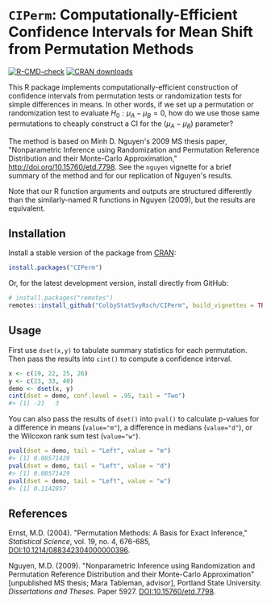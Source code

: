 # `CIPerm`: Computationally-Efficient Confidence Intervals for Mean Shift from Permutation Methods

<!-- badges: start -->
[![R-CMD-check](https://github.com/ColbyStatSvyRsch/CIPerm/workflows/R-CMD-check/badge.svg)](https://github.com/ColbyStatSvyRsch/CIPerm/actions)
[![CRAN downloads](https://cranlogs.r-pkg.org/badges/CIPerm?color=5f810e)](https://cran.r-project.org/package=CIPerm)
<!-- badges: end -->

This R package implements computationally-efficient construction of confidence intervals from permutation tests or randomization tests for simple differences in means. In other words, if we set up a permutation or randomization test to evaluate $H_0: \mu_A - \mu_B = 0$, how do we use those same permutations to cheaply construct a CI for the $(\mu_A - \mu_B)$ parameter?

The method is based on Minh D. Nguyen's 2009 MS thesis paper, "Nonparametric Inference using Randomization and Permutation Reference Distribution and their Monte-Carlo Approximation," http://doi.org/10.15760/etd.7798.
See the `nguyen` vignette for a brief summary of the method and for our replication of Nguyen's results.

Note that our R function arguments and outputs are structured differently than the similarly-named R functions in Nguyen (2009), but the results are equivalent.

## Installation

Install a stable version of the package from [CRAN](https://cran.r-project.org/package=CIPerm):

```r
install.packages("CIPerm")
```

Or, for the latest development version, install directly from GitHub:

```r
# install.packages("remotes")
remotes::install_github("ColbyStatSvyRsch/CIPerm", build_vignettes = TRUE)
```

## Usage

First use `dset(x,y)` to tabulate summary statistics for each permutation.
Then pass the results into `cint()` to compute a confidence interval.

```r
x <- c(19, 22, 25, 26)
y <- c(23, 33, 40)
demo <- dset(x, y)
cint(dset = demo, conf.level = .95, tail = "Two")
#> [1] -21   3
```

You can also pass the results of `dset()` into `pval()` to calculate p-values
for a difference in means (`value="m"`),
a difference in medians (`value="d"`),
or the Wilcoxon rank sum test (`value="w"`).

```r
pval(dset = demo, tail = "Left", value = "m")
#> [1] 0.08571429
pval(dset = demo, tail = "Left", value = "d")
#> [1] 0.08571429
pval(dset = demo, tail = "Left", value = "w")
#> [1] 0.1142857
```

## References

Ernst, M.D. (2004).
"Permutation Methods: A Basis for Exact Inference,"
*Statistical Science*, vol. 19, no. 4, 676-685,
[DOI:10.1214/088342304000000396](https://doi.org/10.1214/088342304000000396).

Nguyen, M.D. (2009).
"Nonparametric Inference using Randomization and Permutation
Reference Distribution and their Monte-Carlo Approximation"
[unpublished MS thesis; Mara Tableman, advisor], Portland State University.
*Dissertations and Theses*. Paper 5927.
[DOI:10.15760/etd.7798](http://doi.org/10.15760/etd.7798).
